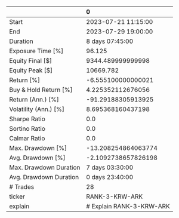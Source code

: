 |                        | 0                        |
|:-----------------------|:-------------------------|
| Start                  | 2023-07-21 11:15:00      |
| End                    | 2023-07-29 19:00:00      |
| Duration               | 8 days 07:45:00          |
| Exposure Time [%]      | 96.125                   |
| Equity Final [$]       | 9344.489999999998        |
| Equity Peak [$]        | 10669.782                |
| Return [%]             | -6.555100000000021       |
| Buy & Hold Return [%]  | 4.225352112676056        |
| Return (Ann.) [%]      | -91.29188305913925       |
| Volatility (Ann.) [%]  | 8.695368160437198        |
| Sharpe Ratio           | 0.0                      |
| Sortino Ratio          | 0.0                      |
| Calmar Ratio           | 0.0                      |
| Max. Drawdown [%]      | -13.208254864063774      |
| Avg. Drawdown [%]      | -2.1092738657826198      |
| Max. Drawdown Duration | 7 days 03:30:00          |
| Avg. Drawdown Duration | 0 days 23:40:00          |
| # Trades               | 28                       |
| ticker                 | RANK-3-KRW-ARK           |
| explain                | # Explain RANK-3-KRW-ARK |